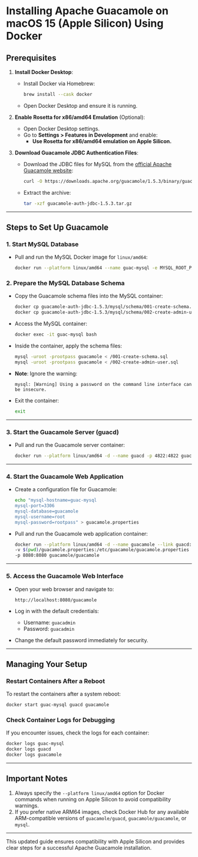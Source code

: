 # Installing Apache Guacamole on macOS 15 (Apple Silicon) Using Docker

## **Prerequisites**

1. **Install Docker Desktop**:

   - Install Docker via Homebrew:
     ```bash
     brew install --cask docker
     ```
   - Open Docker Desktop and ensure it is running.

2. **Enable Rosetta for x86/amd64 Emulation** (Optional):

   - Open Docker Desktop settings.
   - Go to **Settings > Features in Development** and enable:
     - **Use Rosetta for x86/amd64 emulation on Apple Silicon.**

3. **Download Guacamole JDBC Authentication Files**:
   - Download the JDBC files for MySQL from the [official Apache Guacamole website](https://guacamole.apache.org/):
     ```bash
     curl -O https://downloads.apache.org/guacamole/1.5.3/binary/guacamole-auth-jdbc-1.5.3.tar.gz
     ```
   - Extract the archive:
     ```bash
     tar -xzf guacamole-auth-jdbc-1.5.3.tar.gz
     ```

---

## **Steps to Set Up Guacamole**

### 1. **Start MySQL Database**

- Pull and run the MySQL Docker image for `linux/amd64`:
  ```bash
  docker run --platform linux/amd64 --name guac-mysql -e MYSQL_ROOT_PASSWORD=rootpass -e MYSQL_DATABASE=guacamole -d mysql:8
  ```

### 2. **Prepare the MySQL Database Schema**

- Copy the Guacamole schema files into the MySQL container:

  ```bash
  docker cp guacamole-auth-jdbc-1.5.3/mysql/schema/001-create-schema.sql guac-mysql:/001-create-schema.sql
  docker cp guacamole-auth-jdbc-1.5.3/mysql/schema/002-create-admin-user.sql guac-mysql:/002-create-admin-user.sql
  ```

- Access the MySQL container:

  ```bash
  docker exec -it guac-mysql bash
  ```

- Inside the container, apply the schema files:

  ```bash
  mysql -uroot -prootpass guacamole < /001-create-schema.sql
  mysql -uroot -prootpass guacamole < /002-create-admin-user.sql
  ```

- **Note**: Ignore the warning:

  ```
  mysql: [Warning] Using a password on the command line interface can be insecure.
  ```

- Exit the container:
  ```bash
  exit
  ```

---

### 3. **Start the Guacamole Server (guacd)**

- Pull and run the Guacamole server container:
  ```bash
  docker run --platform linux/amd64 -d --name guacd -p 4822:4822 guacamole/guacd
  ```

---

### 4. **Start the Guacamole Web Application**

- Create a configuration file for Guacamole:

  ```bash
  echo "mysql-hostname=guac-mysql
  mysql-port=3306
  mysql-database=guacamole
  mysql-username=root
  mysql-password=rootpass" > guacamole.properties
  ```

- Pull and run the Guacamole web application container:
  ```bash
  docker run --platform linux/amd64 -d --name guacamole --link guacd:guacd --link guac-mysql:mysql \
  -v $(pwd)/guacamole.properties:/etc/guacamole/guacamole.properties \
  -p 8080:8080 guacamole/guacamole
  ```

---

### 5. **Access the Guacamole Web Interface**

- Open your web browser and navigate to:

  ```
  http://localhost:8080/guacamole
  ```

- Log in with the default credentials:

  - Username: `guacadmin`
  - Password: `guacadmin`

- Change the default password immediately for security.

---

## **Managing Your Setup**

### Restart Containers After a Reboot

To restart the containers after a system reboot:

```bash
docker start guac-mysql guacd guacamole
```

### Check Container Logs for Debugging

If you encounter issues, check the logs for each container:

```bash
docker logs guac-mysql
docker logs guacd
docker logs guacamole
```

---

## **Important Notes**

1. Always specify the `--platform linux/amd64` option for Docker commands when running on Apple Silicon to avoid compatibility warnings.
2. If you prefer native ARM64 images, check Docker Hub for any available ARM-compatible versions of `guacamole/guacd`, `guacamole/guacamole`, or `mysql`.

---

This updated guide ensures compatibility with Apple Silicon and provides clear steps for a successful Apache Guacamole installation.
